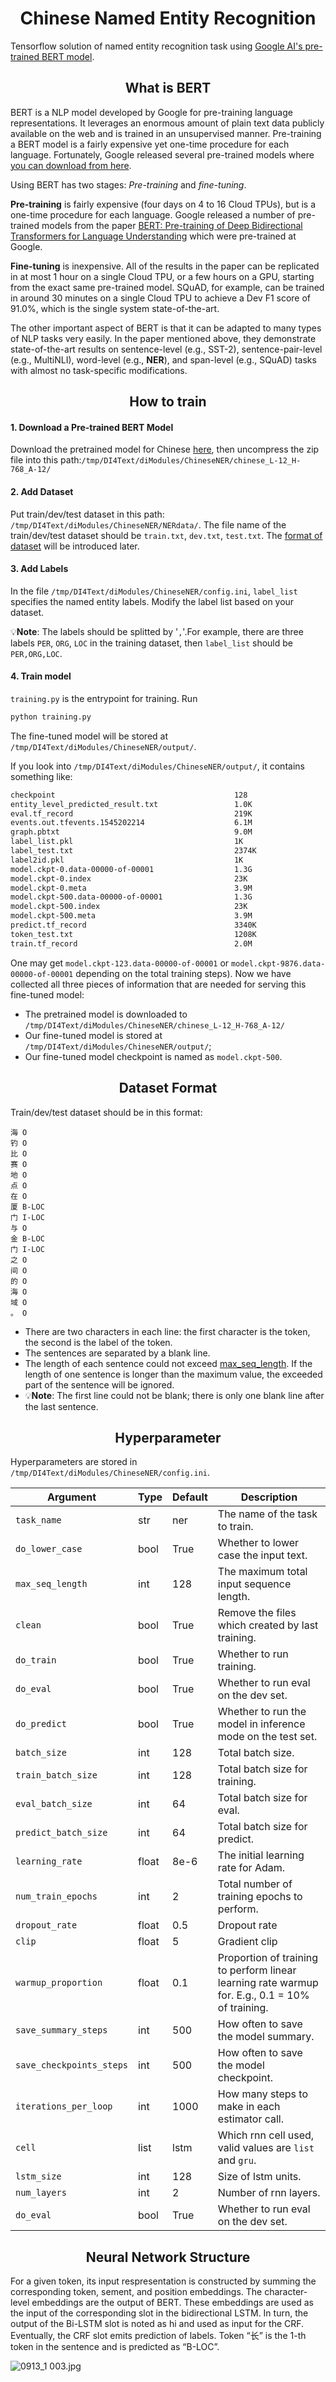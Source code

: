 <h1 align="center">Chinese Named Entity Recognition</h1>

Tensorflow solution of named entity recognition task using [Google AI's pre-trained BERT model](https://github.com/google-research/bert).

<h2 align="center">What is BERT</h2>

BERT is a NLP model developed by Google for pre-training language representations. It leverages an enormous amount of plain text data publicly available on the web and is trained in an unsupervised manner. Pre-training a BERT model is a fairly expensive yet one-time procedure for each language. Fortunately, Google released several pre-trained models where [you can download from here](https://github.com/google-research/bert#pre-trained-models).

Using BERT has two stages: *Pre-training* and *fine-tuning*.

**Pre-training** is fairly expensive (four days on 4 to 16 Cloud TPUs), but is a one-time procedure for each language. Google released a number of pre-trained models from the paper [BERT: Pre-training of Deep Bidirectional Transformers for Language Understanding](https://arxiv.org/pdf/1810.04805.pdf) which were pre-trained at Google.

**Fine-tuning** is inexpensive. All of the results in the paper can be replicated in at most 1 hour on a single Cloud TPU, or a few hours on a GPU, starting from the exact same pre-trained model. SQuAD, for example, can be trained in around 30 minutes on a single Cloud TPU to achieve a Dev F1 score of 91.0%, which is the single system state-of-the-art.

The other important aspect of BERT is that it can be adapted to many types of NLP tasks very easily. In the paper mentioned above, they demonstrate state-of-the-art results on sentence-level (e.g., SST-2), sentence-pair-level (e.g., MultiNLI), word-level (e.g., **NER**), and span-level (e.g., SQuAD) tasks with almost no task-specific modifications.


<h2 align="center">How to train</h2>

#### 1. Download a Pre-trained BERT Model
Download the pretrained model for Chinese [here](https://storage.googleapis.com/bert_models/2018_11_03/chinese_L-12_H-768_A-12.zip), then uncompress the zip file into this path:`/tmp/DI4Text/diModules/ChineseNER/chinese_L-12_H-768_A-12/`

#### 2. Add Dataset
Put train/dev/test dataset in this path: `/tmp/DI4Text/diModules/ChineseNER/NERdata/`. The file name of the train/dev/test dataset should be `train.txt`, `dev.txt`, `test.txt`. The [format of dataset](#dataset-format) will be introduced later.

#### 3. Add Labels
In the file `/tmp/DI4Text/diModules/ChineseNER/config.ini`, `label_list` specifies the named entity labels. Modify the label list based on your dataset. 

:bulb:**Note**: The labels should be splitted by '`,`'.For example, there are three labels `PER`, `ORG`, `LOC` in the training dataset, then `label_list` should be `PER,ORG,LOC`.

#### 4. Train model
`training.py` is the entrypoint for training. Run 
```python
python training.py
```
The fine-tuned model will be stored at `/tmp/DI4Text/diModules/ChineseNER/output/`.

If you look into `/tmp/DI4Text/diModules/ChineseNER/output/`, it contains something like:
```bash
checkpoint                                        128
entity_level_predicted_result.txt                 1.0K
eval.tf_record                                    219K
events.out.tfevents.1545202214                    6.1M
graph.pbtxt                                       9.0M
label_list.pkl                                    1K
label_test.txt                                    2374K
label2id.pkl                                      1K
model.ckpt-0.data-00000-of-00001                  1.3G
model.ckpt-0.index                                23K
model.ckpt-0.meta                                 3.9M
model.ckpt-500.data-00000-of-00001                1.3G
model.ckpt-500.index                              23K
model.ckpt-500.meta                               3.9M
predict.tf_record                                 3340K
token_test.txt                                    1208K
train.tf_record                                   2.0M
```

One may get `model.ckpt-123.data-00000-of-00001` or `model.ckpt-9876.data-00000-of-00001` depending on the total training steps). Now we have collected all three pieces of information that are needed for serving this fine-tuned model:
- The pretrained model is downloaded to `/tmp/DI4Text/diModules/ChineseNER/chinese_L-12_H-768_A-12/`
- Our fine-tuned model is stored at `/tmp/DI4Text/diModules/ChineseNER/output/`;
- Our fine-tuned model checkpoint is named as `model.ckpt-500`.


<h2 align="center" id="dataset-format">Dataset Format</h2>

Train/dev/test dataset should be in this format:
```
海 O
钓 O
比 O
赛 O
地 O
点 O
在 O
厦 B-LOC
门 I-LOC
与 O
金 B-LOC
门 I-LOC
之 O
间 O
的 O
海 O
域 O
。 O
```
*   There are two characters in each line: the first character is the token, the second is the label of the token. 
*   The sentences are separated by a blank line. 
*   The length of each sentence could not exceed [max_seq_length](#max_seq_length). If the length of one sentence is longer than the maximum value, the exceeded part of the sentence will be ignored.
*   :bulb:**Note**: The first line could not be blank; there is only one blank line after the last sentence.

<h2 align="center" id="hyperparameter">Hyperparameter</h2>

Hyperparameters are stored in `/tmp/DI4Text/diModules/ChineseNER/config.ini`.

| Argument | Type | Default | Description |
|--------------------|------|-------------|----------------------------------------------------------------------------------------------------------------------------------------------------------------|
| `task_name` | str | ner | The name of the task to train. |
| `do_lower_case`| bool |True| Whether to lower case the input text. |
| <span id="max_seq_length">`max_seq_length`</span>| int | 128 | The maximum total input sequence length. |
| `clean` | bool | True | Remove the files which created by last training. |  
| `do_train` | bool | True | Whether to run training. |
| `do_eval` | bool | True | Whether to run eval on the dev set. |
| `do_predict` | bool | True | Whether to run the model in inference mode on the test set. |
| `batch_size` | int | 128 | Total batch size. |
| `train_batch_size` | int | 128 | Total batch size for training. |
| `eval_batch_size` | int | 64 | Total batch size for eval. |
| `predict_batch_size` | int | 64 | Total batch size for predict. |
| `learning_rate` | float | 8e-6| The initial learning rate for Adam. |
| `num_train_epochs` | int | 2 | Total number of training epochs to perform. |
| `dropout_rate` | float | 0.5 | Dropout rate |
| `clip` | float | 5 | Gradient clip |
| `warmup_proportion` | float | 0.1 | Proportion of training to perform linear learning rate warmup for. E.g., 0.1 = 10% of training.|
| `save_summary_steps` | int | 500 | How often to save the model summary. |
| `save_checkpoints_steps` | int | 500 | How often to save the model checkpoint. |
| `iterations_per_loop` | int | 1000 | How many steps to make in each estimator call. |
| `cell` | list | lstm | Which rnn cell used, valid values are `list` and `gru`.|
| `lstm_size` | int | 128 | Size of lstm units. |
| `num_layers` | int | 2 | Number of rnn layers. | 
| `do_eval` | bool | True | Whether to run eval on the dev set. |

<h2 align="center" >Neural Network Structure</h2>
For a given token, its input respresentation is constructed by summing the corresponding token, sement, and position embeddings. The character-level embeddings are the output of BERT. These embeddings are used as the input of the corresponding slot in the bidirectional LSTM. In turn, the output of the Bi-LSTM slot is noted as hi and used as input for the CRF. Eventually, the CRF slot emits prediction of labels. Token “长” is the 1-th token in the sentence and is predicted as “B-LOC”.

![0913_1 _003_.jpg](https://i.loli.net/2019/09/13/eZAt2yrvlKmUPYO.jpg)


